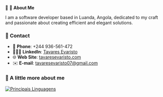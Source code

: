 🚀 🪩 **About Me**  

I am a software developer based in Luanda, Angola, dedicated to my craft and passionate about creating efficient and elegant solutions.

### 📱 **Contact**

- 📱 **Phone**: +244 936-561-472
- 👨🏼‍🦰 **LinkedIn**: [Tavares Evaristo](https://www.linkedin.com/in/tavares-evaristo/)
- 🌐 **Web Site**: [tavaresevaristo.com](https://tavaresevaristo.vercel.app/)
- ✉️ **E-mail**: tavaresevaristo07@gmail.com

### 🚀 A little more about me
[![Principais Linguagens](https://github-readme-stats.vercel.app/api/top-langs/?username=tavaresevaristo&layout=compact)](https://github.com/tavaresevaristo/github-readme-stats) 
